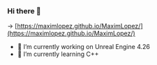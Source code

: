 ### Hi there 👋
-> [https://maximlopez.github.io/MaximLopez/](https://maximlopez.github.io/MaximLopez/)

- 🔭 I’m currently working on Unreal Engine 4.26
- 🌱 I’m currently learning C++

<!--
**MaximLopez/MaximLopez** is a ✨ _special_ ✨ repository because its `README.md` (this file) appears on your GitHub profile.

Here are some ideas to get you started:

- 🔭 I’m currently working on ...
- 🌱 I’m currently learning ...
- 👯 I’m looking to collaborate on ...
- 🤔 I’m looking for help with ...
- 💬 Ask me about ...
- 📫 How to reach me: ...
- 😄 Pronouns: ...
- ⚡ Fun fact: ...
-->

